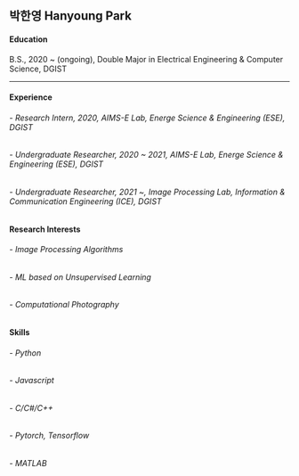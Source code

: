 ## 박한영 Hanyoung Park

#### Education
B.S., 2020 ~ (ongoing), Double Major in Electrical Engineering & Computer Science, DGIST
___
#### Experience
###### - Research Intern, 2020, AIMS-E Lab, Energe Science & Engineering (ESE), DGIST
###### - Undergraduate Researcher, 2020 ~ 2021, AIMS-E Lab, Energe Science & Engineering (ESE), DGIST
###### - Undergraduate Researcher, 2021 ~, Image Processing Lab, Information & Communication Engineering (ICE), DGIST


#### Research Interests
###### - Image Processing Algorithms
###### - ML based on Unsupervised Learning
###### - Computational Photography

#### Skills
###### - Python
###### - Javascript
###### - C/C#/C++
###### - Pytorch, Tensorflow
###### - MATLAB

<!--
**Hanyoung-Park/Hanyoung-Park** is a ✨ _special_ ✨ repository because its `README.md` (this file) appears on your GitHub profile.

Here are some ideas to get you started:

- 🔭 I’m currently working on ...
- 🌱 I’m currently learning ...
- 👯 I’m looking to collaborate on ...
- 🤔 I’m looking for help with ...
- 💬 Ask me about ...
- 📫 How to reach me: ...
- 😄 Pronouns: ...
- ⚡ Fun fact: ...
-->
